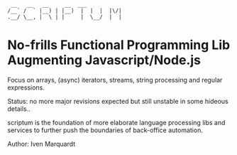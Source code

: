 ```
 __   __   __     __  ___            
/__` /  ` |__) | |__)  |  |  |  |\/| 
.__/ \__, |  \ | |     |  \__/  |  | 
```                                   


# No-frills Functional Programming Lib Augmenting Javascript/Node.js

Focus on arrays, (async) iterators, streams, string processing and regular expressions.

Status: no more major revisions expected but still unstable in some hideous details..

scriptum is the foundation of more elaborate language processing libs and services to further push the boundaries of back-office automation.

Author: Iven Marquardt
